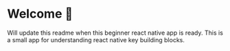 # Welcome 👋

Will update this readme when this beginner react native app is ready. This is a small app for understanding react native key building blocks.
